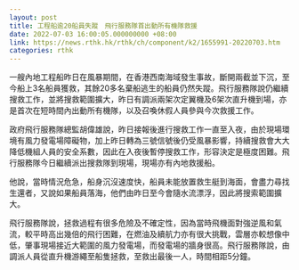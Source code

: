 ```yaml
---
layout: post
title: 工程船逾20船員失蹤　飛行服務隊首出動所有機隊救援
date: 2022-07-03 16:00:05.000000000 +08:00
link: https://news.rthk.hk/rthk/ch/component/k2/1655991-20220703.htm
categories: rthk
---
```


一艘內地工程船昨日在風暴期間，在香港西南海域發生事故，斷開兩截並下沉，至今船上3名船員獲救，其餘20多名棄船逃生的船員仍然失蹤。飛行服務隊說仍繼續搜救工作，並將搜救範圍擴大，昨日有調派兩架次定翼機及6架次直升機到場，亦是首次在短時間內出動所有機隊，以及召喚休假人員參與今次救援工作。

政府飛行服務隊總監胡偉雄說，昨日接報後進行搜救工作一直至入夜，由於現場環境有風力發電場障礙物，加上昨日轉為三號信號後仍受風暴影響，持續搜救會大大降低機組人員的安全系數，因此在入夜後暫停搜救工作，形容決定是極度困難。飛行服務隊今日繼續派出搜救隊到現場，現場亦有內地救援船。

他說，當時情況危急，船身沉沒速度快，船員未能放置救生艇到海面，會盡力尋找生還者，又說如果船員落海，他們由昨日至今會隨水流漂浮，因此將搜索範圍擴大。

飛行服務隊說，拯救過程有很多危險及不確定性，因為當時飛機面對強逆風和氣流，較平時高出幾倍的飛行困難，在燃油及續航力亦有很大挑戰，雲層亦較想像中低，肇事現場接近大範圍的風力發電場，而發電場的牆身很高。飛行服務隊說，由調派人員從直升機游繩至船隻拯救，至救出最後一人，時間相距5分鐘。
